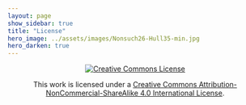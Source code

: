 ```yaml
---
layout: page
show_sidebar: true
title: "License"
hero_image: ../assets/images/Nonsuch26-Hull35-min.jpg
hero_darken: true
---
```


<p style="text-align:center;"><a rel="license" href="http://creativecommons.org/licenses/by-nc-sa/4.0/"><img alt="Creative Commons License" style="border-width:0" src="https://i.creativecommons.org/l/by-nc-sa/4.0/88x31.png" /></a></p>

<p style="text-align:center;">This work is licensed under a <a rel="license" href="http://creativecommons.org/licenses/by-nc-sa/4.0/">Creative Commons Attribution-NonCommercial-ShareAlike 4.0 International License</a>.</p>

